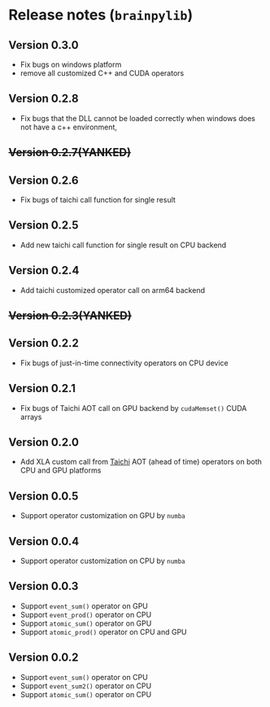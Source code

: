 # Release notes (``brainpylib``)

## Version 0.3.0

- Fix bugs on windows platform
- remove all customized C++ and CUDA operators


## Version 0.2.8

- Fix bugs that the DLL cannot be loaded correctly when windows does not have a c++ environment,

## ~~Version 0.2.7(YANKED)~~

## Version 0.2.6

- Fix bugs of taichi call function for single result

## Version 0.2.5

- Add new taichi call function for single result on CPU backend

## Version 0.2.4

- Add taichi customized operator call on arm64 backend

## ~~Version 0.2.3(YANKED)~~

## Version 0.2.2

- Fix bugs of just-in-time connectivity operators on CPU device

## Version 0.2.1

- Fix bugs of Taichi AOT call on GPU backend by ``cudaMemset()`` CUDA arrays

## Version 0.2.0

- Add XLA custom call from [Taichi](https://github.com/taichi-dev/taichi) AOT (ahead of time) operators on both CPU and
  GPU platforms

## Version 0.0.5

- Support operator customization on GPU by ``numba``

## Version 0.0.4

- Support operator customization on CPU by ``numba``

## Version 0.0.3

- Support ``event_sum()`` operator on GPU
- Support ``event_prod()`` operator on CPU
- Support ``atomic_sum()`` operator on GPU
- Support ``atomic_prod()`` operator on CPU and GPU

## Version 0.0.2

- Support ``event_sum()`` operator on CPU
- Support ``event_sum2()`` operator on CPU
- Support ``atomic_sum()`` operator on CPU

